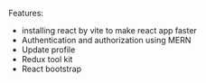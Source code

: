 Features:

- installing react by vite to make react app faster
- Authentication and authorization using MERN
- Update profile
- Redux tool kit
- React bootstrap
